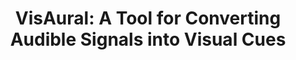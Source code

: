 ---
layout: publication
category: 'Workshop Paper'
title: "VisAural: A Tool for Converting Audible Signals into Visual Cues"
authors: Benjamin M. Gorman, David R. Flatla
year-published: 2014
link: ""
abstract: 
---
